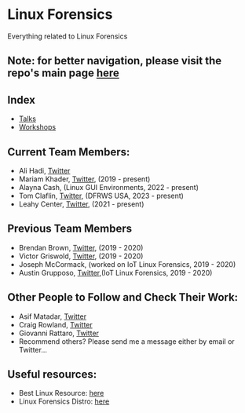 # Linux Forensics
Everything related to Linux Forensics


## Note: for better navigation, please visit the repo's main page [here](https://linuxdfir.ashemery.com/)

## Index
- [Talks](Talks)
- [Workshops](Workshops)


## Current Team Members:
- Ali Hadi, [Twitter](https://twitter.com/binaryz0ne)
- Mariam Khader, [Twitter](https://twitter.com/maryst33d), (2019 - present)
- Alayna Cash, (Linux GUI Environments, 2022 - present)
- Tom Claflin, [Twitter](https://twitter.com/_cyberyom), (DFRWS USA, 2023 - present)
- Leahy Center, [Twitter](https://twitter.com/leahycenter), (2021 - present)

## Previous Team Members
- Brendan Brown, [Twitter](https://twitter.com/br_endian), (2019 - 2020)
- Victor Griswold, [Twitter](https://twitter.com/vicgriswold), (2019 - 2020)
- Joseph McCormack, (worked on IoT Linux Forensics, 2019 - 2020)
- Austin Grupposo, [Twitter](https://twitter.com/Lukrativ508),(IoT Linux Forensics, 2019 - 2020)

## Other People to Follow and Check Their Work:
- Asif Matadar, [Twitter](https://twitter.com/d1r4c)
- Craig Rowland, [Twitter](https://twitter.com/craighrowland)
- Giovanni Rattaro, [Twitter](https://twitter.com/Sug4r7)
- Recommend others? Please send me a message either by email or Twitter...


## Useful resources:
- Best Linux Resource: [here](https://man7.org/tlpi/index.html)
- Linux Forensics Distro: [here](https://tsurugi-linux.org/)

